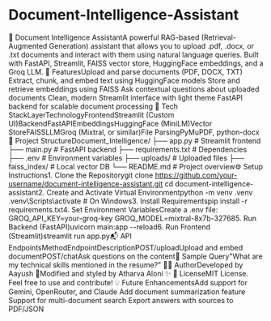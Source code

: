 # Document-Intelligence-Assistant
📄 Document Intelligence AssistantA powerful RAG-based (Retrieval-Augmented Generation) assistant that allows you to upload .pdf, .docx, or .txt documents and interact with them using natural language queries. Built with FastAPI, Streamlit, FAISS vector store, HuggingFace embeddings, and a Groq LLM.
🚀 FeaturesUpload and parse documents (PDF, DOCX, TXT)
Extract, chunk, and embed text using HuggingFace models
Store and retrieve embeddings using FAISS
Ask contextual questions about uploaded documents
Clean, modern Streamlit interface with light theme
FastAPI backend for scalable document processing
🧱 Tech StackLayerTechnologyFrontendStreamlit (Custom UI)BackendFastAPIEmbeddingsHuggingFace (MiniLM)Vector StoreFAISSLLMGroq (Mixtral, or similar)File ParsingPyMuPDF, python-docx📂 Project StructureDocument_Intelligence/
├── app.py                  # Streamlit frontend
├── main.py                 # FastAPI backend
├── requirements.txt        # Dependencies
├── .env                    # Environment variables
├── uploads/                # Uploaded files
├── faiss_index/            # Local vector DB
└── README.md               # Project overview⚙️ Setup Instructions1. Clone the Repositorygit clone https://github.com/your-username/document-intelligence-assistant.git
cd document-intelligence-assistant2. Create and Activate Virtual Environmentpython -m venv .venv
.venv\Scripts\activate  # On Windows3. Install Requirementspip install -r requirements.txt4. Set Environment VariablesCreate a .env file:
GROQ_API_KEY=your-groq-key
GROQ_MODEL=mixtral-8x7b-327685. Run Backend (FastAPI)uvicorn main:app --reload6. Run Frontend (Streamlit)streamlit run app.py📬 API EndpointsMethodEndpointDescriptionPOST/uploadUpload and embed documentPOST/chatAsk questions on the content📌 Sample Query"What are my technical skills mentioned in the resume?"
👨‍💻 AuthorDeveloped by Aayush 🚀Modified and styled by Atharva Aloni ✨
📝 LicenseMIT License. Feel free to use and contribute!
💡 Future EnhancementsAdd support for Gemini, OpenRouter, and Claude
Add document summarization feature
Support for multi-document search
Export answers with sources to PDF/JSON
